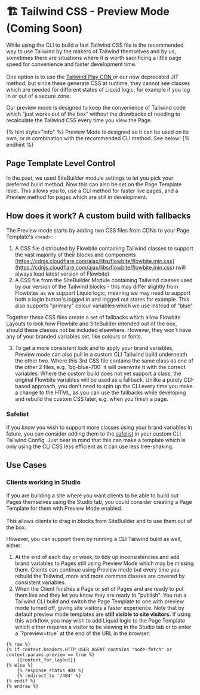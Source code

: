 # 🏗️ Tailwind CSS - Preview Mode (Coming Soon)

While using the CLI to build a fast Tailwind CSS file is the recommended way to use Tailwind by the makers of Tailwind themselves and by us, sometimes there are situations where it is worth sacrificing a little page speed for convenience and faster development time.\
\
One option is to use the [Tailwind Play CDN ](https://tailwindcss.com/docs/installation/play-cdn)or our now deprecated JIT method, but since these generate CSS at runtime, they cannot see classes which are needed for different states of Liquid logic, for example if you log in or out of a secure zone.

Our preview mode is designed to keep the convenience of Tailwind code which "just works out of the box" without the drawbacks of needing to recalculate the Tailwind CSS every time you view the Page.

{% hint style="info" %}
Preview Mode is designed so it can be used on its own, or in combination with the recommended CLI method. See below!
{% endhint %}

## Page Template Level Control

In the past, we used SiteBuilder module settings to let you pick your preferred build method. Now this can also be set on the Page Template level. This allows you to, use a CLI method for faster live pages, and a Preview method for pages which are still in development.

## How does it work? A custom build with fallbacks

The Preview mode starts by adding two CSS files from CDNs to your Page Template's `<head>:`

1. A CSS file distributed by Flowbite containing Tailwind classes to support the vast majority of their blocks and components [https://cdnjs.cloudflare.com/ajax/libs/flowbite/flowbite.min.css](https://cdnjs.cloudflare.com/ajax/libs/flowbite/flowbite.min.css) (will always load latest version of Flowbite)
2. A CSS file from the SiteBuilder Module containing Tailwind classes used by our version of the Tailwind blocks - this may differ slightly from Flowbites as we support Liquid logic, meaning we may need to support both a login button's logged in and logged out states for example. This also supports "primary" colour variables which we use instead of "blue".&#x20;

Together these CSS files create a set of fallbacks which allow Flowbite Layouts to look how Flowbite and SiteBuilder intended out of the box, should these classes not be included elsewhere. However, they won't have any of your branded variables set, like colours or fonts.

3. To get a more consistent look and to apply your brand variables, Preview mode can also pull in a custom CLI Tailwind build underneath the other two. Where this 3rd CSS file contains the same class as one of the other 2 files, e.g. \`bg-blue-700\` it will overwrite it with the correct variables. Where the custom build does not yet support a class, the original Flowbite variables will be used as a fallback.  Unlike a purely CLI-based approach, you don't need to spin up the CLI every time you make a change to the HTML, as you can use the fallbacks while developing and rebuild the custom CSS later, e.g. when you finish a page.&#x20;

### Safelist

If you know you wish to support more classes using your brand variables in future, you can consider adding them to the [safelist](https://tailwindcss.com/docs/content-configuration#safelisting-classes) in your custom CLI Tailwind Config. Just bear in mind that this can make a template which is only using the CLI CSS less efficient as it can use less tree-shaking.&#x20;

## Use Cases

### Clients working in Studio

If you are building a site where you want clients to be able to build out Pages themselves using the Studio tab, you could consider creating a Page Template for them with Preview Mode enabled. \
\
This allows clients to drag in blocks from SiteBuilder and to use them out of the box.&#x20;

However, you can support them by running a CLI Tailwind build as well, either:

1. At the end of each day or week, to tidy up inconsistencies and add brand variables to Pages still using Preview Mode which may be missing them. Clients can continue using Preview mode but every time you rebuild the Tailwind, more and more common classes are covered by consistent variables.&#x20;
2. When the Client finishes a Page or set of Pages and are ready to put them live and they let you know they are ready to "publish". You run a Tailwind CLI build and switch the Page Template to one with preview mode turned off, giving site visitors a faster experience. Note that by default preview mode templates are **still visible to site visitors.** If using this workflow, you may wish to add Liquid logic to the Page Template which either requires a visitor to be viewing in the Studio tab or to enter a \`?preview=true\` at the end of the URL in the browser:

```liquid
{% raw %}
{% if context.headers.HTTP_USER_AGENT contains "node-fetch" or context.params.preview == true %}
    {{content_for_layout}}
{% else %}
    {% response_status 404 %}
    {% redirect_to '/404' %}
{% endif %}
{% endraw %}
```



## &#x20; 

